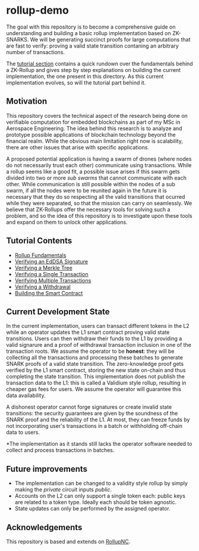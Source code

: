 # rollup-demo
The goal with this repository is to become a comprehensive guide on understanding and building a basic rollup implementation based on ZK-SNARKS. We will be generating succinct proofs for large computations that are fast to verify: proving a valid state transition contaning an arbitrary number of transactions.

The [tutorial section](./_tutorials/) contains a quick rundown over the fundamentals behind a ZK-Rollup and gives step by step explanations on building the current implementation, the one present in this directory. As this current implementation evolves, so will the tutorial part behind it.

## Motivation
This repository covers the technical aspect of the research being done on verifiable computation for embedded blockchains as part of my MSc in Aerospace Engineering. The idea behind this research is to analyze and prototype possible applications of blockchain technology beyond the financial realm. While the obvious main limitation right now is scalability, there are other issues that arise with specific applications. 

A proposed potential application is having a swarm of drones (where nodes do not necessarily trust each other) communicate using transactions. While a rollup seems like a good fit, a possible issue arises if this swarm gets divided into two or more _sub swarms_ that cannot communicate with each other. While communication is still possible within the nodes of a sub swarm, if all the nodes were to be reunited again in the future it is necessary that they do so respecting all the valid transitions that ocurred while they were separated, so that the mission can carry on seamlessly. We believe that ZK-Rollups offer the necessary tools for solving such a problem, and so the idea of this repository is to investigate upon these tools and expand on them to unlock other applications.

## Tutorial Contents
+ [Rollup Fundamentals](./_tutorials/0_rollup_fundamentals/)
+ [Verifying an EdDSA Signature](./_tutorials/1_verifying_an_eddsa_signature/)
+ [Verifying a Merkle Tree](./_tutorials/2_verifying_a_merkle_tree/)
+ [Verifying a Single Transaction](./_tutorials/3_verifying_a_single_transaction/)
+ [Verifying Multiple Transactions](./_tutorials/4_verifying_multiple_transactions/)
+ [Verifying a Withdrawal](./_tutorials/5_verifying_a_withdrawal/)
+ [Building the Smart Contract](./_tutorials/6_building_the_smart_contract/)

## Current Development State
In the current implementation, users can transact different tokens in the L2 while an operator updates the L1 smart contract proving valid state transitions. Users can then withdraw their funds to the L1 by providing a valid signarure and a proof of withdrawal transaction inclusion in one of the transaction roots. We assume the operator to be **honest**: they will be collecting all the transactions and processing these batches to generate SNARK proofs of a valid state transition. The zero-knowledge proof gets verified by the L1 smart contract, storing the new state on-chain and thus completing the state transition. This implementation does not publish the transaction data to the L1: this is called a Validium style rollup, resulting in cheaper gas fees for users. We assume the operator will guarantee this data availability.

A dishonest operator cannot forge signatures or create invalid state transitions: the security guarantees are given by the soundness of the SNARK proof and the reliability of the L1. At most, they can freeze funds by not incorporating user's transactions in a batch or withholding off-chain data to users.

*The implementation as it stands still lacks the operator software needed to collect and process transactions in batches.

## Future improvements
- The implementation can be changed to a validity style rollup by simply making the _private_ circuit inputs _public_.
- Accounts on the L2 can only support a single token each: public keys are related to a token type. Ideally each should be token agnostic.
- State updates can only be performed by the assigned operator.

## Acknowledgements
This repository is based and extends on [RollupNC](https://github.com/rollupnc/RollupNC).